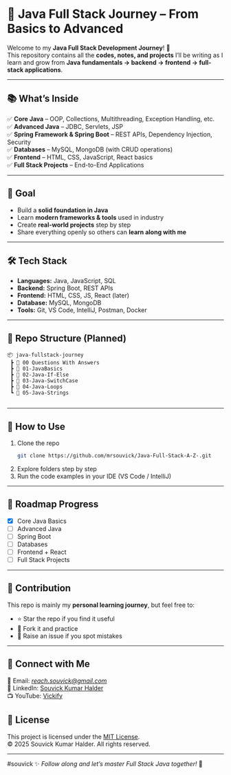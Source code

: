 # 🚀 Java Full Stack Journey – From Basics to Advanced  

Welcome to my **Java Full Stack Development Journey**! 🌟  
This repository contains all the **codes, notes, and projects** I’ll be writing as I learn and grow from **Java fundamentals → backend → frontend → full-stack applications**.  

---

## 📚 What’s Inside  
✅ **Core Java** – OOP, Collections, Multithreading, Exception Handling, etc.  
✅ **Advanced Java** – JDBC, Servlets, JSP  
✅ **Spring Framework & Spring Boot** – REST APIs, Dependency Injection, Security  
✅ **Databases** – MySQL, MongoDB (with CRUD operations)  
✅ **Frontend** – HTML, CSS, JavaScript, React basics  
✅ **Full Stack Projects** – End-to-End Applications  

---

## 🎯 Goal  
- Build a **solid foundation in Java**  
- Learn **modern frameworks & tools** used in industry  
- Create **real-world projects** step by step  
- Share everything openly so others can **learn along with me**  

---

## 🛠 Tech Stack  
- **Languages:** Java, JavaScript, SQL  
- **Backend:** Spring Boot, REST APIs  
- **Frontend:** HTML, CSS, JS, React (later)  
- **Database:** MySQL, MongoDB  
- **Tools:** Git, VS Code, IntelliJ, Postman, Docker  

---

## 📂 Repo Structure (Planned)  
```
📦 java-fullstack-journey
 ┣ 📁 00 Questions With Answers 
 ┣ 📁 01-JavaBasics
 ┣ 📁 02-Java-If-Else
 ┣ 📁 03-Java-SwitchCase
 ┣ 📁 04-Java-Loops
 ┗ 📁 05-Java-Strings
  
```

---

## 🚦 How to Use  
1. Clone the repo  
   ```bash
   git clone https://github.com/mrsouvick/Java-Full-Stack-A-Z-.git
   ```
2. Explore folders step by step  
3. Run the code examples in your IDE (VS Code / IntelliJ)  

---

## 📌 Roadmap Progress  
- [x] Core Java Basics  
- [ ] Advanced Java  
- [ ] Spring Boot  
- [ ] Databases  
- [ ] Frontend + React  
- [ ] Full Stack Projects  

---

## 🌟 Contribution  
This repo is mainly my **personal learning journey**, but feel free to:  
- ⭐ Star the repo if you find it useful  
- 🍴 Fork it and practice  
- 🐛 Raise an issue if you spot mistakes  

---

## 🙌 Connect with Me  
📧 Email: *reach.souvick@gmail.com*  
💼 LinkedIn: [Souvick Kumar Halder](https://www.linkedin.com/in/souvick-kumar-halder-752508292/)  
📺 YouTube: [Vickify](https://www.youtube.com/@vickify-b6l)  


## 🧾 License
This project is licensed under the [MIT License](./LICENSE).  
© 2025 Souvick Kumar Halder. All rights reserved.

---
#souvick
✨ *Follow along and let’s master Full Stack Java together!* 🚀
